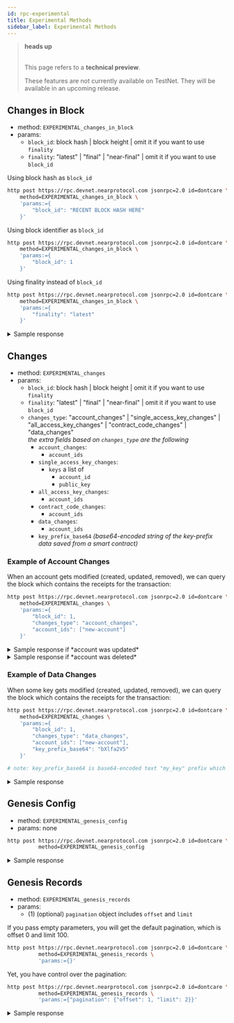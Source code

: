 ```yaml
---
id: rpc-experimental
title: Experimental Methods
sidebar_label: Experimental Methods
---
```


<blockquote class="warning">
<strong>heads up</strong><br><br>

This page refers to a **technical preview**.

These features are not currently available on TestNet. They will be available in an upcoming release.

</blockquote>

## Changes in Block

- method: `EXPERIMENTAL_changes_in_block`
- params:
  - `block_id`: block hash | block height | omit it if you want to use `finality`
  - `finality`: "latest" | "final" | "near-final" | omit it if you want to use `block_id`

Using block hash as `block_id`

```bash
http post https://rpc.devnet.nearprotocol.com jsonrpc=2.0 id=dontcare \
    method=EXPERIMENTAL_changes_in_block \
    'params:={
        "block_id": "RECENT BLOCK HASH HERE"
    }'
```

Using block identifier as `block_id`

```bash
http post https://rpc.devnet.nearprotocol.com jsonrpc=2.0 id=dontcare \
    method=EXPERIMENTAL_changes_in_block \
    'params:={
        "block_id": 1
    }'
```

Using finality instead of `block_id`

```bash
http post https://rpc.devnet.nearprotocol.com jsonrpc=2.0 id=dontcare \
    method=EXPERIMENTAL_changes_in_block \
    'params:={
        "finality": "latest"
    }'
```

<details>
<summary>Sample response</summary>
<p>

```json
{
  "block_hash": "DYHRzRbxUR1ANPdCQcgQE9g5zyYQoDZ1k8BJEQ3hDSgW",
  "changes": [{
      "type": "data_touched",
      "account_id": "frol.near"
    },
    {
      "type": "account_touched",
      "account_id": "frol.near"
    },
    {
      "type": "access_key_touched",
      "account_id": "user.near"
    },
  ]
}
```

</p>
</details>

## Changes

- method: `EXPERIMENTAL_changes`
- params:
  - `block_id`: block hash | block height | omit it if you want to use `finality`
  - `finality`: "latest" | "final" | "near-final" | omit it if you want to use `block_id`
  - `changes_type`: "account_changes" | "single_access_key_changes" | "all_access_key_changes" | "contract_code_changes" | "data_changes" \
    *the extra fields based on `changes_type` are the following*
    - `account_changes`:
      - `account_ids`
    - `single_access_key_changes`:
      - `keys` a list of
        - `account_id`
        - `public_key`
    - `all_access_key_changes`:
      - `account_ids`
    - `contract_code_changes`:
      - `account_ids`
    - `data_changes`:
      - `account_ids`
    - `key_prefix_base64` *(base64-encoded string of the key-prefix data saved from a smart contract)*

### Example of Account Changes

When an account gets modified (created, updated, removed), we can query the block which contains the receipts for the transaction:

```bash
http post https://rpc.devnet.nearprotocol.com jsonrpc=2.0 id=dontcare \
    method=EXPERIMENTAL_changes \
    'params:={
        "block_id": 1,
        "changes_type": "account_changes",
        "account_ids": ["new-account"]
    }'
```

<details>
<summary>Sample response if *account was updated*</summary>
<p>

```json
{
  "block_hash": "DYHRzRbxUR1ANPdCQcgQE9g5zyYQoDZ1k8BJEQ3hDSgW",
  "changes": [{
    "cause": {
      "type": "receipt_processing",
      "receipt_hash": "8rPN9tHY9MtT23TqBvvBGBQzwskA5fuZDjmiLpTobgRv"
    },
    "type": "account_update",
    "change": {
      "account_id": "new-account",
      "amount": "0",
      "locked": "0",
      "code_hash": "11111111111111111111111111111111",
      "storage_usage": 100,
      "storage_paid_at": 9
    }
  }]
}
```
</p>
</details>

<details>
<summary>Sample response if *account was deleted*</summary>
<p>

```json
{
  "block_hash": "DYHRzRbxUR1ANPdCQcgQE9g5zyYQoDZ1k8BJEQ3hDSgW",
  "changes": [
    {
      "cause": {
        "type": "receipt_processing",
        "receipt_hash": "8rPN9tHY9MtT23TqBvvBGBQzwskA5fuZDjmiLpTobgRv"
      },
      "type": "account_deletion",
      "change": {
        "account_id": "new-account"
      }
    }
  ]
}
```

</p>
</details>


### Example of Data Changes

When some key gets modified (created, updated, removed), we can query the block which contains the receipts for the transaction:

```bash
http post https://rpc.devnet.nearprotocol.com jsonrpc=2.0 id=dontcare \
    method=EXPERIMENTAL_changes \
    'params:={
        "block_id": 1,
        "changes_type": "data_changes",
        "account_ids": ["new-account"],
        "key_prefix_base64": "bXlfa2V5"
    }'

# note: key_prefix_base64 is base64-encoded text "my_key" prefix which was used via Storage
```

<details>
<summary>Sample response</summary>
<p>

*assume the key was modified twice in a single block, and then removed*

```json
{
  "block_hash": "DYHRzRbxUR1ANPdCQcgQE9g5zyYQoDZ1k8BJEQ3hDSgW",
  "changes": [{
      "cause": {
        "type": "receipt_processing",
        "receipt_hash": "111N9tHY9MtT23TqBvvBGBQzwskA5fuZDjmiLpTob111",
      },
      "type": "data_update",
      "change": {
        "account_id": "new-account",
        "key_base64": "bXlfa2V5",           /* base64-encoded "my_key" */
        "value_base64": "bXlfdmFsdWVfMQ=="  /* base64-encoded "my_value_1" */
      }
    },
    {
      "cause": {
        "type": "receipt_processing",
        "receipt_hash": "222N9tHY9MtT23TqBvvBGBQzwskA5fuZDjmiLpTob222"
      },
      "type": "data_update",
      "change": {
        "account_id": "new-account",
        "key_base64": "bXlfa2V5",           /* base64-encoded "my_key" */
        "value_base64": "bXlfdmFsdWVfMg=="  /* base64-encoded "my_value_2" */
      }
    },
    {
      "cause": {
        "type": "receipt_processing",
        "receipt_hash": "333N9tHY9MtT23TqBvvBGBQzwskA5fuZDjmiLpTob333"
      },
      "type": "data_deletion",
      "change": {
        "account_id": "new-account",
        "key_base64": "bXlfa2V5"            /* base64-encoded "my_key" */
      }
    }
  ]
}
```

</p>
</details>

## Genesis Config

- method: `EXPERIMENTAL_genesis_config`
- params: none

```bash
http post https://rpc.devnet.nearprotocol.com jsonrpc=2.0 id=dontcare \
          method=EXPERIMENTAL_genesis_config
```

<details><summary>Sample response</summary>
<p>

```json
{
    "id": "dontcare",
    "jsonrpc": "2.0",
    "result": {
        "avg_hidden_validator_seats_per_shard": [
            0
        ],
        "block_producer_kickout_threshold": 90,
        "chain_id": "test-chain-gy9mN",
        "chunk_producer_kickout_threshold": 60,
        "config_version": 1,
        "developer_reward_percentage": 30,
        "dynamic_resharding": false,
        "epoch_length": 500,
        "fishermen_threshold": "10000000000000000000000000",
        "gas_limit": 1000000000000000,
        "gas_price_adjustment_rate": 1,
        "genesis_time": "2020-02-06T02:23:12.585161027Z",
        "max_inflation_rate": 5,
        "min_gas_price": "5000",
        "num_block_producer_seats": 50,
        "num_block_producer_seats_per_shard": [
            50
        ],
        "num_blocks_per_year": 31536000,
        "protocol_reward_percentage": 10,
        "protocol_treasury_account": "test.near",
        "protocol_version": 4,
        "runtime_config": {
            "account_length_baseline_cost_per_block": "0",
            "poke_threshold": 0,
            "storage_cost_byte_per_block": "0",
            "transaction_costs": {
                "action_creation_config": {
                    "add_key_cost": {
                        "full_access_cost": {
                            "execution": 0,
                            "send_not_sir": 0,
                            "send_sir": 0
                        },
                        "function_call_cost": {
                            "execution": 0,
                            "send_not_sir": 0,
                            "send_sir": 0
                        },
                        "function_call_cost_per_byte": {
                            "execution": 37538150,
                            "send_not_sir": 37538150,
                            "send_sir": 37538150
                        }
                    },
                    "create_account_cost": {
                        "execution": 0,
                        "send_not_sir": 0,
                        "send_sir": 0
                    },
                    "delete_account_cost": {
                        "execution": 454830000000,
                        "send_not_sir": 454830000000,
                        "send_sir": 454830000000
                    },
                    "delete_key_cost": {
                        "execution": 0,
                        "send_not_sir": 0,
                        "send_sir": 0
                    },
                    "deploy_contract_cost": {
                        "execution": 513359000000,
                        "send_not_sir": 513359000000,
                        "send_sir": 513359000000
                    },
                    "deploy_contract_cost_per_byte": {
                        "execution": 27106233,
                        "send_not_sir": 27106233,
                        "send_sir": 27106233
                    },
                    "function_call_cost": {
                        "execution": 1367372500000,
                        "send_not_sir": 1367372500000,
                        "send_sir": 1367372500000
                    },
                    "function_call_cost_per_byte": {
                        "execution": 2354953,
                        "send_not_sir": 2354953,
                        "send_sir": 2354953
                    },
                    "stake_cost": {
                        "execution": 0,
                        "send_not_sir": 0,
                        "send_sir": 0
                    },
                    "transfer_cost": {
                        "execution": 13025000000,
                        "send_not_sir": 13025000000,
                        "send_sir": 13025000000
                    }
                },
                "action_receipt_creation_config": {
                    "execution": 924119500000,
                    "send_not_sir": 924119500000,
                    "send_sir": 924119500000
                },
                "burnt_gas_reward": {
                    "denominator": 10,
                    "numerator": 3
                },
                "data_receipt_creation_config": {
                    "base_cost": {
                        "execution": 539890689500,
                        "send_not_sir": 539890689500,
                        "send_sir": 539890689500
                    },
                    "cost_per_byte": {
                        "execution": 14234654,
                        "send_not_sir": 14234654,
                        "send_sir": 14234654
                    }
                },
                "storage_usage_config": {
                    "account_cost": 100,
                    "code_cost_per_byte": 1,
                    "data_record_cost": 40,
                    "key_cost_per_byte": 1,
                    "value_cost_per_byte": 1
                }
            },
            "wasm_config": {
                "ext_costs": {
                    "base": 126224222,
                    "keccak256_base": 710092630,
                    "keccak256_byte": 5536829,
                    "keccak512_base": 1420185260,
                    "keccak512_byte": 11073658,
                    "log_base": 0,
                    "log_byte": 0,
                    "promise_and_base": 0,
                    "promise_and_per_promise": 672136,
                    "promise_return": 34854215,
                    "read_memory_base": 1629369577,
                    "read_memory_byte": 123816,
                    "read_register_base": 639340699,
                    "read_register_byte": 63637,
                    "sha256_base": 710092630,
                    "sha256_byte": 5536829,
                    "storage_has_key_base": 20019912030,
                    "storage_has_key_byte": 4647597,
                    "storage_iter_create_from_byte": 429608,
                    "storage_iter_create_prefix_base": 28443562030,
                    "storage_iter_create_prefix_byte": 442354,
                    "storage_iter_create_range_base": 25804628282,
                    "storage_iter_create_to_byte": 1302886,
                    "storage_iter_next_base": 24213271567,
                    "storage_iter_next_key_byte": 0,
                    "storage_iter_next_value_byte": 1343211668,
                    "storage_read_base": 19352220621,
                    "storage_read_key_byte": 4792496,
                    "storage_read_value_byte": 139743,
                    "storage_remove_base": 109578968621,
                    "storage_remove_key_byte": 9512022,
                    "storage_remove_ret_value_byte": 0,
                    "storage_write_base": 21058769282,
                    "storage_write_evicted_byte": 0,
                    "storage_write_key_byte": 23447086,
                    "storage_write_value_byte": 9437547,
                    "touching_trie_node": 1,
                    "utf16_decoding_base": 0,
                    "utf16_decoding_byte": 9095538,
                    "utf8_decoding_base": 0,
                    "utf8_decoding_byte": 591904,
                    "write_memory_base": 76445225,
                    "write_memory_byte": 809907,
                    "write_register_base": 0,
                    "write_register_byte": 0
                },
                "grow_mem_cost": 1,
                "limit_config": {
                    "initial_memory_pages": 1024,
                    "max_actions_per_receipt": 100,
                    "max_arguments_length": 4194304,
                    "max_contract_size": 4194304,
                    "max_gas_burnt": 200000000000000,
                    "max_gas_burnt_view": 200000000000000,
                    "max_length_method_name": 256,
                    "max_length_returned_data": 4194304,
                    "max_length_storage_key": 4194304,
                    "max_length_storage_value": 4194304,
                    "max_memory_pages": 2048,
                    "max_number_bytes_method_names": 2000,
                    "max_number_input_data_dependencies": 128,
                    "max_number_logs": 100,
                    "max_number_registers": 100,
                    "max_promises_per_function_call_action": 1024,
                    "max_register_size": 104857600,
                    "max_stack_height": 16384,
                    "max_total_log_length": 16384,
                    "max_total_prepaid_gas": 10000000000000000,
                    "registers_memory_limit": 1073741824
                },
                "regular_op_cost": 3856371
            }
        },
        "total_supply": "2050000000000000000000000000000000",
        "transaction_validity_period": 100,
        "validators": [
            {
                "account_id": "test.near",
                "amount": "50000000000000000000000000000000",
                "public_key": "ed25519:GnU2RcXS8UCZn1Jk1tF4AjHMBLP2cQaRKCdmbbe3E8cD"
            }
        ]
    }
}
```

</p>
</details>

## Genesis Records

- method: `EXPERIMENTAL_genesis_records`
- params:
  - (1) (optional) `pagination` object includes `offset` and `limit`

If you pass empty parameters, you will get the default pagination, which is offset 0 and limit 100.

```bash
http post https://rpc.devnet.nearprotocol.com jsonrpc=2.0 id=dontcare \
          method=EXPERIMENTAL_genesis_records \
          'params:={}'
```

Yet, you have control over the pagination:

```bash
http post https://rpc.devnet.nearprotocol.com jsonrpc=2.0 id=dontcare \
          method=EXPERIMENTAL_genesis_records \
          'params:={"pagination": {"offset": 1, "limit": 2}}'
```

<details><summary>Sample response</summary>
<p>

```json
{
    "id": "dontcare",
    "jsonrpc": "2.0",
    "result": {
        "pagination": {
            "limit": 10,
            "offset": 2
        },
        "records": [
            {
                "Account": {
                    "account": {
                        "amount": "1000000000000000000000000000000000",
                        "code_hash": "11111111111111111111111111111111",
                        "locked": "0",
                        "storage_paid_at": 0,
                        "storage_usage": 0
                    },
                    "account_id": "near"
                }
            },
            {
                "AccessKey": {
                    "access_key": {
                        "nonce": 0,
                        "permission": "FullAccess"
                    },
                    "account_id": "near",
                    "public_key": "ed25519:546XB2oHhj7PzUKHiH9Xve3Ze5q1JiW2WTh6abXFED3c"
                }
            }
        ]
    }
}
```

</p>
</details>